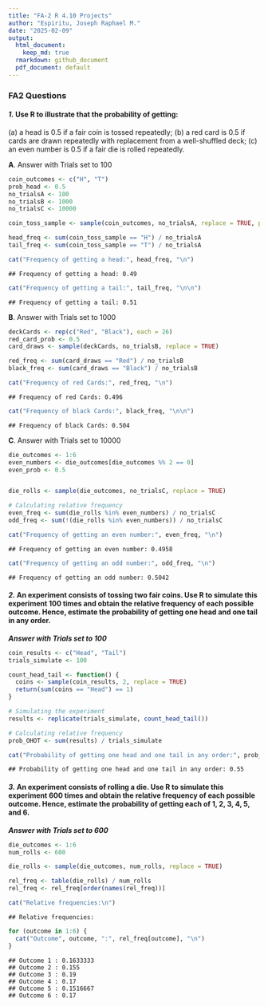```yaml
---
title: "FA-2 R 4.10 Projects"
author: "Espiritu, Joseph Raphael M."
date: "2025-02-09"
output:
  html_document:
    keep_md: true
  rmarkdown: github_document
  pdf_document: default
---
```


### **FA2 Questions**

#### ***1.*** Use R to illustrate that the probability of getting:

(a) a head is 0.5 if a fair coin is tossed repeatedly;
(b) a red card is 0.5 if cards are drawn repeatedly with replacement from a well-shuffled deck;
(c) an even number is 0.5 if a fair die is rolled repeatedly.


**A**. Answer with Trials set to 100

``` r
coin_outcomes <- c("H", "T")
prob_head <- 0.5
no_trialsA <- 100
no_trialsB <- 1000
no_trialsC <- 10000

coin_toss_sample <- sample(coin_outcomes, no_trialsA, replace = TRUE, prob = c(prob_head, 1 - prob_head))

head_freq <- sum(coin_toss_sample == "H") / no_trialsA
tail_freq <- sum(coin_toss_sample == "T") / no_trialsA

cat("Frequency of getting a head:", head_freq, "\n")
```

```
## Frequency of getting a head: 0.49
```

``` r
cat("Frequency of getting a tail:", tail_freq, "\n\n")
```

```
## Frequency of getting a tail: 0.51
```


**B**. Answer with Trials set to 1000
    

``` r
deckCards <- rep(c("Red", "Black"), each = 26)
red_card_prob <- 0.5
card_draws <- sample(deckCards, no_trialsB, replace = TRUE)

red_freq <- sum(card_draws == "Red") / no_trialsB
black_freq <- sum(card_draws == "Black") / no_trialsB

cat("Frequency of red Cards:", red_freq, "\n")
```

```
## Frequency of red Cards: 0.496
```

``` r
cat("Frequency of black Cards:", black_freq, "\n\n")
```

```
## Frequency of black Cards: 0.504
```

**C**. Answer with Trials set to 10000


``` r
die_outcomes <- 1:6
even_numbers <- die_outcomes[die_outcomes %% 2 == 0]
even_prob <- 0.5


die_rolls <- sample(die_outcomes, no_trialsC, replace = TRUE)

# Calculating relative frequency
even_freq <- sum(die_rolls %in% even_numbers) / no_trialsC
odd_freq <- sum(!(die_rolls %in% even_numbers)) / no_trialsC

cat("Frequency of getting an even number:", even_freq, "\n")
```

```
## Frequency of getting an even number: 0.4958
```

``` r
cat("Frequency of getting an odd number:", odd_freq, "\n")
```

```
## Frequency of getting an odd number: 0.5042
```

#### ***2.*** An experiment consists of tossing two fair coins. Use R to simulate this experiment 100 times and obtain the relative frequency of each possible outcome. Hence, estimate the probability of getting one head and one tail in any order.

***Answer with Trials set to 100***

``` r
coin_results <- c("Head", "Tail")
trials_simulate <- 100

count_head_tail <- function() {
  coins <- sample(coin_results, 2, replace = TRUE)
  return(sum(coins == "Head") == 1)
}

# Simulating the experiment
results <- replicate(trials_simulate, count_head_tail())

# Calculating relative frequency
prob_OHOT <- sum(results) / trials_simulate

cat("Probability of getting one head and one tail in any order:", prob_OHOT, "\n")
```

```
## Probability of getting one head and one tail in any order: 0.55
```

#### ***3.*** An experiment consists of rolling a die. Use R to simulate this experiment 600 times and obtain the relative frequency of each possible outcome. Hence, estimate the probability of getting each of 1, 2, 3, 4, 5, and 6.

***Answer with Trials set to 600***

``` r
die_outcomes <- 1:6
num_rolls <- 600

die_rolls <- sample(die_outcomes, num_rolls, replace = TRUE)

rel_freq <- table(die_rolls) / num_rolls
rel_freq <- rel_freq[order(names(rel_freq))]

cat("Relative frequencies:\n")
```

```
## Relative frequencies:
```

``` r
for (outcome in 1:6) {
  cat("Outcome", outcome, ":", rel_freq[outcome], "\n")
}
```

```
## Outcome 1 : 0.1633333 
## Outcome 2 : 0.155 
## Outcome 3 : 0.19 
## Outcome 4 : 0.17 
## Outcome 5 : 0.1516667 
## Outcome 6 : 0.17
```
